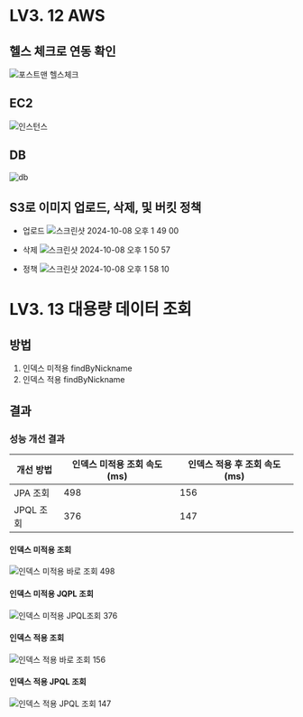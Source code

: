 # LV3. 12 AWS
## 헬스 체크로 연동 확인
![포스트맨 헬스체크](https://github.com/user-attachments/assets/2d02a8dd-ab41-4d12-98ca-b7b884b66f16)
## EC2
![인스턴스](https://github.com/user-attachments/assets/80d10116-7321-4ddd-9ebf-c2a5fb666d3b)
## DB
![db](https://github.com/user-attachments/assets/0ad3721f-4e14-4f8e-990e-ca6fc575d63d)
## S3로 이미지 업로드, 삭제, 및 버킷 정책

- 업로드
![스크린샷 2024-10-08 오후 1 49 00](https://github.com/user-attachments/assets/081f49e6-7459-4f5b-96de-f5495f809f4e)

- 삭제
![스크린샷 2024-10-08 오후 1 50 57](https://github.com/user-attachments/assets/8633b9d9-1e3a-405f-b63c-085ead0804a3)

- 정책
![스크린샷 2024-10-08 오후 1 58 10](https://github.com/user-attachments/assets/e95aa1ab-b394-4fe4-9788-8ef687efcd64)




# LV3. 13 대용량 데이터 조회

## 방법

1. 인덱스 미적용 findByNickname
2. 인덱스 적용 findByNickname

## 결과

### 성능 개선 결과

| 개선 방법   | 인덱스 미적용 조회 속도 (ms) | 인덱스 적용 후 조회 속도 (ms) |
|---------|--------------------|---------------------|
| JPA 조회  | 498                | 156                 |
| JPQL 조회 | 376                | 147                 |


#### 인덱스 미적용 조회
![인덱스 미적용 바로 조회 498](https://github.com/user-attachments/assets/435dfe96-1759-4180-bf94-e04a5af47d0d)

#### 인덱스 미적용 JQPL 조회
![인덱스 미적용 JPQL조회 376](https://github.com/user-attachments/assets/3acc91d1-947f-43c1-a5f1-ab9a89c49574)

#### 인덱스 적용 조회
![인덱스 적용 바로 조회 156](https://github.com/user-attachments/assets/f69b44fb-7768-4207-aa16-10a8a89788fb)

#### 인덱스 적용 JPQL 조회
![인덱스 적용 JPQL 조회 147](https://github.com/user-attachments/assets/057e3d46-fb7d-4c1c-881d-677dfcb29dc7)
